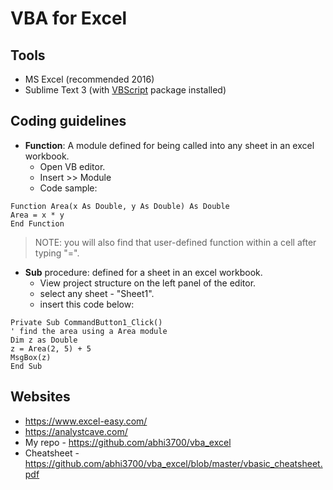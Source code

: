# VBA for Excel

## Tools
* MS Excel (recommended 2016)
* Sublime Text 3 (with [VBScript](https://packagecontrol.io/packages/VBScript) package installed)

## Coding guidelines
* **Function**: A module defined for being called into any sheet in an excel workbook.
  - Open VB editor.
  - Insert >> Module
  - Code sample:
```vba
Function Area(x As Double, y As Double) As Double
Area = x * y
End Function
```
  
> NOTE: you will also find that user-defined function within a cell after typing "=".

* **Sub** procedure: defined for a sheet in an excel workbook.
  - View project structure on the left panel of the editor.
  - select any sheet - "Sheet1".
  - insert this code below:
```vba
Private Sub CommandButton1_Click()
' find the area using a Area module
Dim z as Double
z = Area(2, 5) + 5
MsgBox(z)
End Sub
```

## Websites
* https://www.excel-easy.com/
* https://analystcave.com/
* My repo - https://github.com/abhi3700/vba_excel
* Cheatsheet - https://github.com/abhi3700/vba_excel/blob/master/vbasic_cheatsheet.pdf
